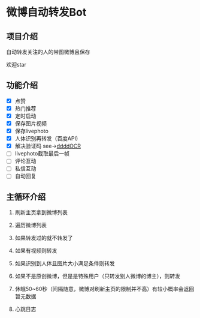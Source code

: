 # 微博自动转发Bot

## 项目介绍

自动转发关注的人的带图微博且保存

欢迎star

## 功能介绍

- [x] 点赞
- [x] 热门推荐
- [x] 定时启动
- [x] 保存图片视频
- [x] 保存livephoto
- [x] 人体识别再转发（百度API)
- [x] 解决验证码 see->[ddddOCR](https://github.com/sml2h3/ddddocr)
- [ ] livephoto截取最后一帧
- [ ] 评论互动
- [ ] 私信互动
- [ ] 自动回复

## 主循环介绍

1. 刷新主页拿到微博列表

2. 遍历微博列表

3. 如果转发过的就不转发了

4. 如果有视频则转发

5. 如果识别到人体且图片大小满足条件则转发

6. 如果不是原创微博，但是是特殊用户（只转发别人微博的博主），则转发

7. 休眠50~60秒（间隔随意，微博对刷新主页的限制并不高）有较小概率会返回 暂无数据

8. 心跳日志

